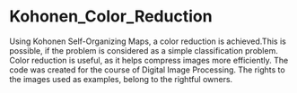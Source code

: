 # Kohonen_Color_Reduction
Using Kohonen Self-Organizing Maps, a color reduction is achieved.This is possible, if the problem is considered as a simple classification problem.
Color reduction is useful, as it helps compress images more efficiently. The code was created for the course of Digital Image Processing.
The rights to the images used as examples, belong to the rightful owners.
